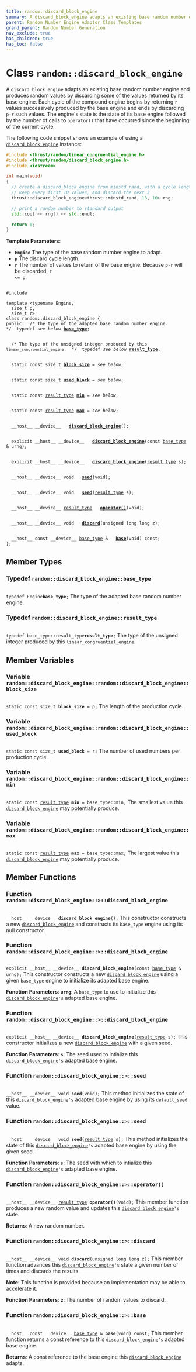 ```yaml
---
title: random::discard_block_engine
summary: A discard_block_engine adapts an existing base random number engine and produces random values by discarding some of the values returned by its base engine. Each cycle of the compound engine begins by returning r values successively produced by the base engine and ends by discarding p-r such values. The engine's state is the state of its base engine followed by the number of calls to operator() that have occurred since the beginning of the current cycle. 
parent: Random Number Engine Adaptor Class Templates
grand_parent: Random Number Generation
nav_exclude: true
has_children: true
has_toc: false
---
```


# Class `random::discard_block_engine`

A <code>discard&#95;block&#95;engine</code> adapts an existing base random number engine and produces random values by discarding some of the values returned by its base engine. Each cycle of the compound engine begins by returning <code>r</code> values successively produced by the base engine and ends by discarding <code>p-r</code> such values. The engine's state is the state of its base engine followed by the number of calls to <code>operator()</code> that have occurred since the beginning of the current cycle. 


The following code snippet shows an example of using a <code><a href="/thrust/api/classes/classrandom_1_1discard__block__engine.html">discard&#95;block&#95;engine</a></code> instance:



```cpp
#include <thrust/random/linear_congruential_engine.h>
#include <thrust/random/discard_block_engine.h>
#include <iostream>

int main(void)
{
  // create a discard_block_engine from minstd_rand, with a cycle length of 13
  // keep every first 10 values, and discard the next 3
  thrust::discard_block_engine<thrust::minstd_rand, 13, 10> rng;

  // print a random number to standard output
  std::cout << rng() << std::endl;

  return 0;
}
```

**Template Parameters**:
* **`Engine`** The type of the base random number engine to adapt. 
* **`p`** The discard cycle length. 
* **`r`** The number of values to return of the base engine. Because <code>p-r</code> will be discarded, <code>r &lt;= p</code>.

<code class="doxybook">
<span>#include <thrust/random/discard_block_engine.h></span><br>
<span>template &lt;typename Engine,</span>
<span>&nbsp;&nbsp;size_t p,</span>
<span>&nbsp;&nbsp;size_t r&gt;</span>
<span>class random::discard&#95;block&#95;engine {</span>
<span>public:</span><span class="doxybook-comment">&nbsp;&nbsp;/* The type of the adapted base random number engine.  */</span><span>&nbsp;&nbsp;typedef <i>see below</i> <b><a href="/thrust/api/classes/classrandom_1_1discard__block__engine.html#typedef-base_type">base&#95;type</a></b>;</span>
<br>
<span class="doxybook-comment">&nbsp;&nbsp;/* The type of the unsigned integer produced by this <code>linear&#95;congruential&#95;engine</code>.  */</span><span>&nbsp;&nbsp;typedef <i>see below</i> <b><a href="/thrust/api/classes/classrandom_1_1discard__block__engine.html#typedef-result_type">result&#95;type</a></b>;</span>
<br>
<span>&nbsp;&nbsp;static const size_t <b><a href="/thrust/api/classes/classrandom_1_1discard__block__engine.html#variable-block_size">block&#95;size</a></b> = <i>see below</i>;</span>
<br>
<span>&nbsp;&nbsp;static const size_t <b><a href="/thrust/api/classes/classrandom_1_1discard__block__engine.html#variable-used_block">used&#95;block</a></b> = <i>see below</i>;</span>
<br>
<span>&nbsp;&nbsp;static const <a href="/thrust/api/classes/classrandom_1_1discard__block__engine.html#typedef-result_type">result_type</a> <b><a href="/thrust/api/classes/classrandom_1_1discard__block__engine.html#variable-min">min</a></b> = <i>see below</i>;</span>
<br>
<span>&nbsp;&nbsp;static const <a href="/thrust/api/classes/classrandom_1_1discard__block__engine.html#typedef-result_type">result_type</a> <b><a href="/thrust/api/classes/classrandom_1_1discard__block__engine.html#variable-max">max</a></b> = <i>see below</i>;</span>
<br>
<span>&nbsp;&nbsp;__host__ __device__ </span><span>&nbsp;&nbsp;<b><a href="/thrust/api/classes/classrandom_1_1discard__block__engine.html#function-discard_block_engine">discard&#95;block&#95;engine</a></b>();</span>
<br>
<span>&nbsp;&nbsp;explicit __host__ __device__ </span><span>&nbsp;&nbsp;<b><a href="/thrust/api/classes/classrandom_1_1discard__block__engine.html#function-discard_block_engine">discard&#95;block&#95;engine</a></b>(const <a href="/thrust/api/classes/classrandom_1_1discard__block__engine.html#typedef-base_type">base_type</a> & urng);</span>
<br>
<span>&nbsp;&nbsp;explicit __host__ __device__ </span><span>&nbsp;&nbsp;<b><a href="/thrust/api/classes/classrandom_1_1discard__block__engine.html#function-discard_block_engine">discard&#95;block&#95;engine</a></b>(<a href="/thrust/api/classes/classrandom_1_1discard__block__engine.html#typedef-result_type">result_type</a> s);</span>
<br>
<span>&nbsp;&nbsp;__host__ __device__ void </span><span>&nbsp;&nbsp;<b><a href="/thrust/api/classes/classrandom_1_1discard__block__engine.html#function-seed">seed</a></b>(void);</span>
<br>
<span>&nbsp;&nbsp;__host__ __device__ void </span><span>&nbsp;&nbsp;<b><a href="/thrust/api/classes/classrandom_1_1discard__block__engine.html#function-seed">seed</a></b>(<a href="/thrust/api/classes/classrandom_1_1discard__block__engine.html#typedef-result_type">result_type</a> s);</span>
<br>
<span>&nbsp;&nbsp;__host__ __device__ <a href="/thrust/api/classes/classrandom_1_1discard__block__engine.html#typedef-result_type">result_type</a> </span><span>&nbsp;&nbsp;<b><a href="/thrust/api/classes/classrandom_1_1discard__block__engine.html#function-operator()">operator()</a></b>(void);</span>
<br>
<span>&nbsp;&nbsp;__host__ __device__ void </span><span>&nbsp;&nbsp;<b><a href="/thrust/api/classes/classrandom_1_1discard__block__engine.html#function-discard">discard</a></b>(unsigned long long z);</span>
<br>
<span>&nbsp;&nbsp;__host__ const __device__ <a href="/thrust/api/classes/classrandom_1_1discard__block__engine.html#typedef-base_type">base_type</a> & </span><span>&nbsp;&nbsp;<b><a href="/thrust/api/classes/classrandom_1_1discard__block__engine.html#function-base">base</a></b>(void) const;</span>
<span>};</span>
</code>

## Member Types

<h3 id="typedef-base_type">
Typedef <code>random::discard&#95;block&#95;engine::base&#95;type</code>
</h3>

<code class="doxybook">
<span>typedef Engine<b>base_type</b>;</span></code>
The type of the adapted base random number engine. 

<h3 id="typedef-result_type">
Typedef <code>random::discard&#95;block&#95;engine::result&#95;type</code>
</h3>

<code class="doxybook">
<span>typedef base_type::result_type<b>result_type</b>;</span></code>
The type of the unsigned integer produced by this <code>linear&#95;congruential&#95;engine</code>. 


## Member Variables

<h3 id="variable-block_size">
Variable <code>random::discard&#95;block&#95;engine::random::discard&#95;block&#95;engine::block&#95;size</code>
</h3>

<code class="doxybook">
<span>static const size_t <b>block_size</b> = p;</span></code>
The length of the production cycle. 

<h3 id="variable-used_block">
Variable <code>random::discard&#95;block&#95;engine::random::discard&#95;block&#95;engine::used&#95;block</code>
</h3>

<code class="doxybook">
<span>static const size_t <b>used_block</b> = r;</span></code>
The number of used numbers per production cycle. 

<h3 id="variable-min">
Variable <code>random::discard&#95;block&#95;engine::random::discard&#95;block&#95;engine::min</code>
</h3>

<code class="doxybook">
<span>static const <a href="/thrust/api/classes/classrandom_1_1discard__block__engine.html#typedef-result_type">result_type</a> <b>min</b> = base&#95;type::min;</span></code>
The smallest value this <code><a href="/thrust/api/classes/classrandom_1_1discard__block__engine.html">discard&#95;block&#95;engine</a></code> may potentially produce. 

<h3 id="variable-max">
Variable <code>random::discard&#95;block&#95;engine::random::discard&#95;block&#95;engine::max</code>
</h3>

<code class="doxybook">
<span>static const <a href="/thrust/api/classes/classrandom_1_1discard__block__engine.html#typedef-result_type">result_type</a> <b>max</b> = base&#95;type::max;</span></code>
The largest value this <code><a href="/thrust/api/classes/classrandom_1_1discard__block__engine.html">discard&#95;block&#95;engine</a></code> may potentially produce. 


## Member Functions

<h3 id="function-discard_block_engine">
Function <code>random::discard&#95;block&#95;engine::&gt;::discard&#95;block&#95;engine</code>
</h3>

<code class="doxybook">
<span>__host__ __device__ </span><span><b>discard_block_engine</b>();</span></code>
This constructor constructs a new <code><a href="/thrust/api/classes/classrandom_1_1discard__block__engine.html">discard&#95;block&#95;engine</a></code> and constructs its <code>base&#95;type</code> engine using its null constructor. 

<h3 id="function-discard_block_engine">
Function <code>random::discard&#95;block&#95;engine::&gt;::discard&#95;block&#95;engine</code>
</h3>

<code class="doxybook">
<span>explicit __host__ __device__ </span><span><b>discard_block_engine</b>(const <a href="/thrust/api/classes/classrandom_1_1discard__block__engine.html#typedef-base_type">base_type</a> & urng);</span></code>
This constructor constructs a new <code><a href="/thrust/api/classes/classrandom_1_1discard__block__engine.html">discard&#95;block&#95;engine</a></code> using a given <code>base&#95;type</code> engine to initialize its adapted base engine.

**Function Parameters**:
**`urng`**: A <code>base&#95;type</code> to use to initialize this <code><a href="/thrust/api/classes/classrandom_1_1discard__block__engine.html">discard&#95;block&#95;engine</a>'s</code> adapted base engine. 

<h3 id="function-discard_block_engine">
Function <code>random::discard&#95;block&#95;engine::&gt;::discard&#95;block&#95;engine</code>
</h3>

<code class="doxybook">
<span>explicit __host__ __device__ </span><span><b>discard_block_engine</b>(<a href="/thrust/api/classes/classrandom_1_1discard__block__engine.html#typedef-result_type">result_type</a> s);</span></code>
This constructor initializes a new <code><a href="/thrust/api/classes/classrandom_1_1discard__block__engine.html">discard&#95;block&#95;engine</a></code> with a given seed.

**Function Parameters**:
**`s`**: The seed used to intialize this <code><a href="/thrust/api/classes/classrandom_1_1discard__block__engine.html">discard&#95;block&#95;engine</a>'s</code> adapted base engine. 

<h3 id="function-seed">
Function <code>random::discard&#95;block&#95;engine::&gt;::seed</code>
</h3>

<code class="doxybook">
<span>__host__ __device__ void </span><span><b>seed</b>(void);</span></code>
This method initializes the state of this <code><a href="/thrust/api/classes/classrandom_1_1discard__block__engine.html">discard&#95;block&#95;engine</a>'s</code> adapted base engine by using its <code>default&#95;seed</code> value. 

<h3 id="function-seed">
Function <code>random::discard&#95;block&#95;engine::&gt;::seed</code>
</h3>

<code class="doxybook">
<span>__host__ __device__ void </span><span><b>seed</b>(<a href="/thrust/api/classes/classrandom_1_1discard__block__engine.html#typedef-result_type">result_type</a> s);</span></code>
This method initializes the state of this <code><a href="/thrust/api/classes/classrandom_1_1discard__block__engine.html">discard&#95;block&#95;engine</a>'s</code> adapted base engine by using the given seed.

**Function Parameters**:
**`s`**: The seed with which to intialize this <code><a href="/thrust/api/classes/classrandom_1_1discard__block__engine.html">discard&#95;block&#95;engine</a>'s</code> adapted base engine. 

<h3 id="function-operator()">
Function <code>random::discard&#95;block&#95;engine::&gt;::operator()</code>
</h3>

<code class="doxybook">
<span>__host__ __device__ <a href="/thrust/api/classes/classrandom_1_1discard__block__engine.html#typedef-result_type">result_type</a> </span><span><b>operator()</b>(void);</span></code>
This member function produces a new random value and updates this <code><a href="/thrust/api/classes/classrandom_1_1discard__block__engine.html">discard&#95;block&#95;engine</a>'s</code> state. 

**Returns**:
A new random number. 

<h3 id="function-discard">
Function <code>random::discard&#95;block&#95;engine::&gt;::discard</code>
</h3>

<code class="doxybook">
<span>__host__ __device__ void </span><span><b>discard</b>(unsigned long long z);</span></code>
This member function advances this <code><a href="/thrust/api/classes/classrandom_1_1discard__block__engine.html">discard&#95;block&#95;engine</a>'s</code> state a given number of times and discards the results.

**Note**:
This function is provided because an implementation may be able to accelerate it. 

**Function Parameters**:
**`z`**: The number of random values to discard. 

<h3 id="function-base">
Function <code>random::discard&#95;block&#95;engine::&gt;::base</code>
</h3>

<code class="doxybook">
<span>__host__ const __device__ <a href="/thrust/api/classes/classrandom_1_1discard__block__engine.html#typedef-base_type">base_type</a> & </span><span><b>base</b>(void) const;</span></code>
This member function returns a const reference to this <code><a href="/thrust/api/classes/classrandom_1_1discard__block__engine.html">discard&#95;block&#95;engine</a>'s</code> adapted base engine.

**Returns**:
A const reference to the base engine this <code><a href="/thrust/api/classes/classrandom_1_1discard__block__engine.html">discard&#95;block&#95;engine</a></code> adapts. 



